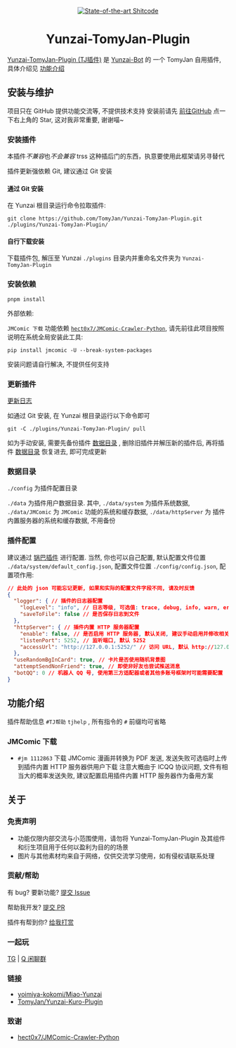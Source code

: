 <div align=center>

[![State-of-the-art Shitcode](https://img.shields.io/static/v1?label=State-of-the-art&message=Shitcode&color=7B5804)](https://github.com/TomyJan/Yunzai-TomyJan-Plugin)

# Yunzai-TomyJan-Plugin

</div>

[Yunzai-TomyJan-Plugin (TJ插件)](https://github.com/TomyJan/Yunzai-TomyJan-Plugin) 是 [Yunzai-Bot](https://github.com/yoimiya-kokomi/Miao-Yunzai) 的 一个 TomyJan 自用插件, 具体介绍见 [功能介绍](#功能介绍)

## 安装与维护

项目只在 GitHub 提供功能交流等, 不提供技术支持
安装前请先 [前往GitHub](https://github.com/TomyJan/Yunzai-TomyJan-Plugin/) 点一下右上角的 Star, 这对我非常重要, 谢谢喵~

### 安装插件

本插件*不兼容*也*不会兼容* trss 这种插后门的东西，执意要使用此框架请另寻替代

插件更新强依赖 Git, 建议通过 Git 安装

#### 通过 Git 安装

在 Yunzai 根目录运行命令拉取插件:
```shell
git clone https://github.com/TomyJan/Yunzai-TomyJan-Plugin.git ./plugins/Yunzai-TomyJan-Plugin/
```

#### 自行下载安装

下载插件包, 解压至 Yunzai `./plugins` 目录内并重命名文件夹为 `Yunzai-TomyJan-Plugin`

### 安装依赖

```shell
pnpm install
```

外部依赖:

`JMComic 下载` 功能依赖 [`hect0x7/JMComic-Crawler-Python`](https://github.com/hect0x7/JMComic-Crawler-Python), 请先前往此项目按照说明在系统全局安装此工具:

```shell
pip install jmcomic -U --break-system-packages
```

安装问题请自行解决, 不提供任何支持

### 更新插件

[更新日志](/CHANGELOG.md)

如通过 Git 安装, 在 Yunzai 根目录运行以下命令即可

```shell
git -C ./plugins/Yunzai-TomyJan-Plugin/ pull
```

如为手动安装, 需要先备份插件 [数据目录](#数据目录) , 删除旧插件并解压新的插件后, 再将插件 [数据目录](#数据目录) 恢复进去, 即可完成更新

### 数据目录

`./config` 为插件配置目录

`./data` 为插件用户数据目录. 其中, `./data/system` 为插件系统数据, `./data/JMComic` 为 `JMComic` 功能的系统和缓存数据, `./data/httpServer` 为 插件内置服务器的系统和缓存数据, 不用备份

### 插件配置

建议通过 [锅巴插件](https://gitee.com/guoba-yunzai/guoba-plugin) 进行配置. 当然, 你也可以自己配置, 默认配置文件位置 `./data/system/default_config.json`, 配置文件位置 `./config/config.json`, 配置项作用:

```json
// 此处的 json 可能忘记更新, 如果和实际的配置文件字段不同, 请及时反馈
{
  "logger": { // 插件的日志器配置
    "logLevel": "info", // 日志等级, 可选值: trace, debug, info, warn, error, fatal
    "saveToFile": false // 是否保存日志到文件
  },
  "httpServer": { // 插件内置 HTTP 服务器配置
    "enable": false, // 是否启用 HTTP 服务器, 默认关闭, 建议手动启用并修改相关配置
    "listenPort": 5252, // 监听端口, 默认 5252
    "accessUrl": "http://127.0.0.1:5252/" // 访问 URL, 默认 http://127.0.0.1:5252/
  },
  "useRandomBgInCard": true, // 卡片是否使用随机背景图
  "attemptSendNonFriend": true, // 即使非好友也尝试推送消息
  "botQQ": 0 // 机器人 QQ 号, 使用第三方适配器或者其他多账号框架时可能需要配置
}
```

## 功能介绍

插件帮助信息 `#TJ帮助` `tjhelp` , 所有指令的 `#` 前缀均可省略

### JMComic 下载

- `#jm 1112863` 下载 JMComic 漫画并转换为 PDF 发送, 发送失败可选临时上传到插件内置 HTTP 服务器供用户下载
  注意大概由于 ICQQ 协议问题, 文件有相当大的概率发送失败, 建议配置启用插件内置 HTTP 服务器作为备用方案

## 关于

### 免责声明

- 功能仅限内部交流与小范围使用，请勿将 Yunzai-TomyJan-Plugin 及其组件和衍生项目用于任何以盈利为目的的场景
- 图片与其他素材均来自于网络，仅供交流学习使用，如有侵权请联系处理

### 贡献/帮助

有 bug? 要新功能? [提交 Issue](https://github.com/TomyJan/Yunzai-TomyJan-Plugin/issues/new)

帮助我开发? [提交 PR](https://github.com/TomyJan/Yunzai-TomyJan-Plugin/compare)

插件有帮到你? [给我打赏](https://donate.tomys.top)

### 一起玩

[TG](https://t.me/TomyJan) | [Q 闲聊群](https://qun.tomys.top)

### 链接

- [yoimiya-kokomi/Miao-Yunzai](https://github.com/yoimiya-kokomi/Miao-Yunzai)
- [TomyJan/Yunzai-Kuro-Plugin](https://github.com/TomyJan/Yunzai-Kuro-Plugin)

### 致谢

- [hect0x7/JMComic-Crawler-Python](https://github.com/hect0x7/JMComic-Crawler-Python)
